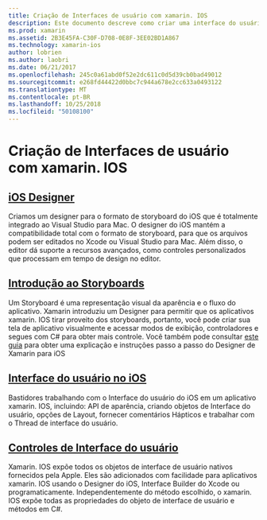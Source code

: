 ```yaml
---
title: Criação de Interfaces de usuário com xamarin. IOS
description: Este documento descreve como criar uma interface do usuário em um aplicativo xamarin. IOS. Ele fornece links para guias sobre o designer do iOS, storyboards, conceitos de interface geral de iOS e usuário do iOS para controles de interface.
ms.prod: xamarin
ms.assetid: 2B3E45FA-C30F-D708-0E8F-3EE02BD1A867
ms.technology: xamarin-ios
author: lobrien
ms.author: laobri
ms.date: 06/21/2017
ms.openlocfilehash: 245c0a61abd0f52e2dc611c0d5d39cb0bad49012
ms.sourcegitcommit: e268fd44422d0bbc7c944a678e2cc633a0493122
ms.translationtype: MT
ms.contentlocale: pt-BR
ms.lasthandoff: 10/25/2018
ms.locfileid: "50108100"
---
```

# <a name="building-user-interfaces-with-xamarinios"></a>Criação de Interfaces de usuário com xamarin. IOS

## <a name="ios-designeriosuser-interfacedesignerindexmd"></a>[iOS Designer](~/ios/user-interface/designer/index.md)

Criamos um designer para o formato de storyboard do iOS que é totalmente integrado ao Visual Studio para Mac. O designer do iOS mantém a compatibilidade total com o formato de storyboard, para que os arquivos podem ser editados no Xcode ou Visual Studio para Mac. Além disso, o editor dá suporte a recursos avançados, como controles personalizados que processam em tempo de design no editor.

## <a name="introduction-to-storyboardsiosuser-interfacestoryboardsindexmd"></a>[Introdução ao Storyboards](~/ios/user-interface/storyboards/index.md)

Um Storyboard é uma representação visual da aparência e o fluxo do aplicativo. Xamarin introduziu um Designer para permitir que os aplicativos xamarin. IOS tirar proveito dos storyboards, portanto, você pode criar sua tela de aplicativo visualmente e acessar modos de exibição, controladores e segues com C# para obter mais controle. Você também pode consultar [este guia](~/ios/user-interface/designer/introduction.md) para obter uma explicação e instruções passo a passo do Designer de Xamarin para iOS

## <a name="user-interface-in-iosiosuser-interfaceios-uiindexmd"></a>[Interface do usuário no iOS](~/ios/user-interface/ios-ui/index.md)

Bastidores trabalhando com o Interface do usuário do iOS em um aplicativo xamarin. IOS, incluindo: API de aparência, criando objetos de Interface do usuário, opções de Layout, fornecer comentários Hápticos e trabalhar com o Thread de interface do usuário.

## <a name="user-interface-controlsiosuser-interfacecontrolsindexmd"></a>[Controles de Interface do usuário](~/ios/user-interface/controls/index.md)

Xamarin. IOS expõe todos os objetos de interface de usuário nativos fornecidos pela Apple. Eles são adicionados com facilidade para aplicativos xamarin. IOS usando o Designer do iOS, Interface Builder do Xcode ou programaticamente. Independentemente do método escolhido, o xamarin. IOS expõe todas as propriedades do objeto de interface de usuário e métodos em C#.
